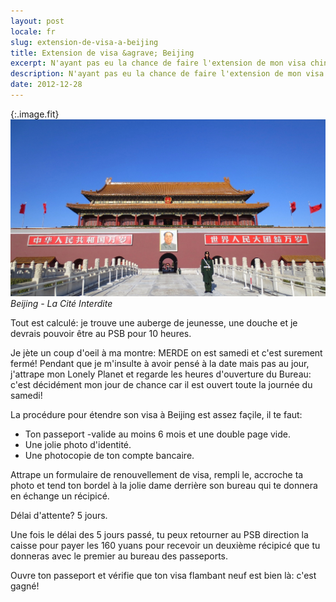 ```yaml
---
layout: post
locale: fr
slug: extension-de-visa-a-beijing
title: Extension de visa &agrave; Beijing
excerpt: N'ayant pas eu la chance de faire l'extension de mon visa chinois &agrave; Qufu ou &agrave; Tai Shan, je me suis rendu &agrave; la capitale -Beijing- pour le faire.
description: N'ayant pas eu la chance de faire l'extension de mon visa chinois &agrave; Qufu ou &agrave; Tai Shan, je me suis rendu &agrave; la capitale -Beijing- pour le faire.
date: 2012-12-28
---
```


{:.image.fit}
![Beijing - La Cit&eacute; Interdite](/medias/photos/chine/beijing/image_1.jpg 'Beijing - La Cit&eacute; Interdite')
_Beijing - La Cit&eacute; Interdite_

Tout est calcul&eacute;: je trouve une auberge de jeunesse, une douche et je devrais pouvoir &ecirc;tre au PSB pour 10 heures.

Je j&egrave;te un coup d'oeil &agrave; ma montre: MERDE on est samedi et c'est surement ferm&eacute;! Pendant que je m'insulte &agrave; avoir pens&eacute; &agrave; la date mais pas au jour, j'attrape mon Lonely Planet et regarde les heures d'ouverture du Bureau: c'est d&eacute;cid&eacute;ment mon jour de chance car il est ouvert toute la journ&eacute;e du samedi!

La proc&eacute;dure pour &eacute;tendre son visa &agrave; Beijing est assez façile, il te faut:

- Ton passeport -valide au moins 6 mois et une double page vide.
- Une jolie photo d'identit&eacute;.
- Une photocopie de ton compte bancaire.

Attrape un formulaire de renouvellement de visa, rempli le, accroche ta photo et tend ton bordel &agrave; la jolie dame derri&egrave;re son bureau qui te donnera en &eacute;change un r&eacute;cipic&eacute;.

D&eacute;lai d'attente? 5 jours.

Une fois le d&eacute;lai des 5 jours pass&eacute;, tu peux retourner au PSB direction la caisse pour payer les 160 yuans pour recevoir un deuxi&egrave;me r&eacute;cipic&eacute; que tu donneras avec le premier au bureau des passeports.

Ouvre ton passeport et v&eacute;rifie que ton visa flambant neuf est bien l&agrave;: c'est gagn&eacute;!
